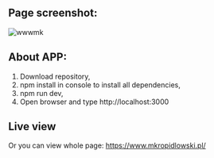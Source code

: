 ## Page screenshot: 

![wwwmk](https://user-images.githubusercontent.com/16814863/226879507-a669cff9-923e-4b38-b9fe-c4a46e0ca84d.png)


## About APP:

1. Download repository,
2. npm install in console to install all dependencies,
3. npm run dev,
4. Open browser and type http://localhost:3000

## Live view

Or you can view whole page: https://www.mkropidlowski.pl/
